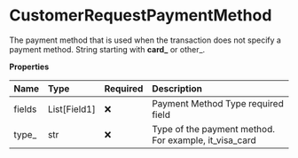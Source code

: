# CustomerRequestPaymentMethod

The payment method that is used when the transaction does not specify a payment method. String starting with **card\_** or other\_.

**Properties**

| Name   | Type         | Required | Description                                           |
| :----- | :----------- | :------- | :---------------------------------------------------- |
| fields | List[Field1] | ❌       | Payment Method Type required field                    |
| type\_ | str          | ❌       | Type of the payment method. For example, it_visa_card |
